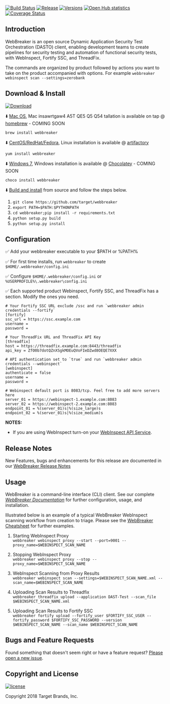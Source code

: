 [![Build Status](https://travis-ci.org/target/webbreaker.svg?branch=master)](https://travis-ci.org/target/webbreaker/builds)
[![Release](http://img.shields.io/github/release/target/webbreaker.svg)](https://github.com/target/webbreaker/releases/latest)
[![Versions](https://img.shields.io/pypi/pyversions/webinspectapi.svg)](https://img.shields.io/pypi/pyversions/webinspectapi.svg)
[![Open Hub statistics](https://www.openhub.net/p/webbreaker/widgets/project_thin_badge.gif)](https://www.openhub.net/p/webbreaker)
[![Coverage Status](https://coveralls.io/repos/github/target/webbreaker/badge.svg?branch=master)](https://coveralls.io/github/target/webbreaker?branch=master)

## Introduction

WebBreaker is an open source Dynamic Application Security Test Orchestration (DASTO) client, enabling development teams to create pipelines for security testing and automation of functional security tests, with WebInspect, Fortify SSC, and ThreadFix.

The commands are organized by product followed by actions you want to take on the product accompanied with options.  For example `webbreaker webinspect scan --settings=zerobank`

## Download & Install
[![Download](https://api.bintray.com/packages/webbreaker/webbreaker-cli/webbreaker/images/download.svg)](https://bintray.com/webbreaker/webbreaker-cli/webbreaker/2.0.19/link)

:arrow_down: [Mac OS](https://github.com/target/webbreaker/releases), Mac insawrtgaw4 A5T QE5 Q5 Q54 tallation is available on tap @ [homebrew](https://brew.sh) - COMING SOON

`brew install webbreaker`

:arrow_down: [CentOS/RedHat/Fedora](https://github.com/target/webbreaker/releases), Linux installation is available @ [artifactory](https://bintray.com/webbreaker/webbreaker-cli/webbreaker/)

`yum install webbreaker`

:arrow_down: [Windows 7](https://github.com/target/webbreaker/releases), Windows installation is available @ [Chocolatey](https://chocolatey.org) - COMING SOON

`choco install webbreaker`

:arrow_down: [Build and install](https://github.com/target/webbreaker.git) from source and follow the steps below.

1. ```git clone https://github.com/target/webbreaker```
1. ```export PATH=$PATH:$PYTHONPATH```
1. ```cd webbreaker;pip install -r requirements.txt```
1. ```python setup.py build```
1. ```python setup.py install```


## Configuration
:white_check_mark: Add your webbreaker executable to your $PATH or %PATH%

:white_check_mark: For first time installs, run `webbreaker` to create `$HOME/.webbreaker/config.ini`

:white_check_mark: Configure `$HOME/.webbreaker/config.ini` or `%USERPROFILE%\.webbreaker\config.ini`

:white_check_mark: Each supported product Webinspect, Fortify SSC, and ThreadFix has a section. Modify the ones you need.

```
# Your Fortify SSC URL exclude /ssc and run `webbreaker admin credentials --fortify` 
[fortify]
ssc_url = https://ssc.example.com
username = 
password = 

# Your ThreadFix URL and ThreadFix API Key
[threadfix]
host = https://threadfix.example.com:8443/threadfix
api_key = ZfO0b7dotQZnXSgkMOEuQVoFIeDZwd8OEQE7XXX

# API authentication set to `true` and run `webbreaker admin credentials --webinspect`
[webinspect]
authenticate = false
username = 
password = 

# Webinspect default port is 8083/tcp. Feel free to add more servers here
server_01 = https://webinspect-1.example.com:8083
server_02 = https://webinspect-2.example.com:8083
endpoint_01 = %(server_01)s|%(size_large)s
endpoint_02 = %(server_01)s|%(size_medium)s
```
**NOTES:**
* If you are using WebInspect turn-on your [WebInspect API Service](https://software.microfocus.com/en-us/software/webinspect).  

## Release Notes

New Features, bugs and enhancements for this release are documented in our [WebBreaker Release Notes](docs/release.md)

## Usage

WebBreaker is a command-line interface (CLI) client.  See our complete [_WebBreaker Documentation_](https://target.github.io/webbreaker/) for further configuration, usage, and installation.

Illustrated below is an example of a typical WebBreaker WebInspect scanning workflow from creation to triage.  Please see the [WebBreaker Cheatsheet](docs/cheatsheet.md) for further examples.

1. Starting WebInspect Proxy  
`webbreaker webinspect proxy --start --port=9001 --proxy_name=$WEBINSPECT_SCAN_NAME`

1. Stopping WebInspect Proxy  
`webbreaker webinspect proxy --stop --proxy_name=$WEBINSPECT_SCAN_NAME`

1. WebInspect Scanning from Proxy Results  
`webbreaker webinspect scan --settings=$WEBINSPECT_SCAN_NAME.xml --scan_name=$WEBINSPECT_SCAN_NAME`

1. Uploading Scan Results to Threadfix  
`webbreaker threadfix upload --application DAST-Test --scan_file $WEBINSPECT_SCAN_NAME.xml`

1. Uploading Scan Results to Fortify SSC  
`webbreaker fortify upload --fortify_user $FORTIFY_SSC_USER --fortify_password $FORTIFY_SSC_PASSWORD --version $WEBINSPECT_SCAN_NAME --scan_name $WEBINSPECT_SCAN_NAME`

## Bugs and Feature Requests

Found something that doesn't seem right or have a feature request? [Please open a new issue](https://github.com/target/webbreaker/issues/new/).

## Copyright and License

[![license](https://img.shields.io/github/license/target/webbreaker.svg?style=flat-square)](https://github.com/target/webbreaker/blob/master/LICENSE.txt)

Copyright 2018 Target Brands, Inc.
